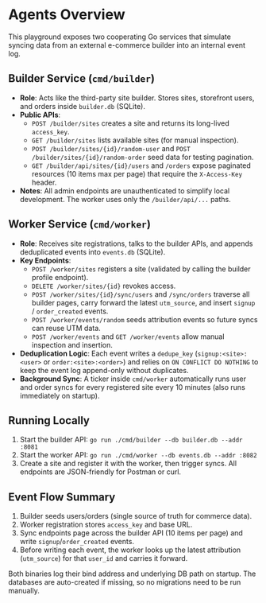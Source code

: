 # Agents Overview

This playground exposes two cooperating Go services that simulate syncing data from an external e-commerce builder into an internal event log.

## Builder Service (`cmd/builder`)
- **Role**: Acts like the third-party site builder. Stores sites, storefront users, and orders inside `builder.db` (SQLite).
- **Public APIs**:
  - `POST /builder/sites` creates a site and returns its long-lived `access_key`.
  - `GET /builder/sites` lists available sites (for manual inspection).
  - `POST /builder/sites/{id}/random-user` and `POST /builder/sites/{id}/random-order` seed data for testing pagination.
  - `GET /builder/api/sites/{id}/users` and `/orders` expose paginated resources (10 items max per page) that require the `X-Access-Key` header.
- **Notes**: All admin endpoints are unauthenticated to simplify local development. The worker uses only the `/builder/api/...` paths.

## Worker Service (`cmd/worker`)
- **Role**: Receives site registrations, talks to the builder APIs, and appends deduplicated events into `events.db` (SQLite).
- **Key Endpoints**:
  - `POST /worker/sites` registers a site (validated by calling the builder profile endpoint).
  - `DELETE /worker/sites/{id}` revokes access.
  - `POST /worker/sites/{id}/sync/users` and `/sync/orders` traverse all builder pages, carry forward the latest `utm_source`, and insert `signup` / `order_created` events.
  - `POST /worker/events/random` seeds attribution events so future syncs can reuse UTM data.
  - `POST /worker/events` and `GET /worker/events` allow manual inspection and insertion.
- **Deduplication Logic**: Each event writes a `dedupe_key` (`signup:<site>:<user>` or `order:<site>:<order>`) and relies on `ON CONFLICT DO NOTHING` to keep the event log append-only without duplicates.
- **Background Sync**: A ticker inside `cmd/worker` automatically runs user and order syncs for every registered site every 10 minutes (also runs immediately on startup).

## Running Locally
1. Start the builder API: `go run ./cmd/builder --db builder.db --addr :8081`
2. Start the worker API: `go run ./cmd/worker --db events.db --addr :8082`
3. Create a site and register it with the worker, then trigger syncs. All endpoints are JSON-friendly for Postman or curl.

## Event Flow Summary
1. Builder seeds users/orders (single source of truth for commerce data).
2. Worker registration stores `access_key` and base URL.
3. Sync endpoints page across the builder API (10 items per page) and write `signup`/`order_created` events.
4. Before writing each event, the worker looks up the latest attribution (`utm_source`) for that `user_id` and carries it forward.

Both binaries log their bind address and underlying DB path on startup. The databases are auto-created if missing, so no migrations need to be run manually.
